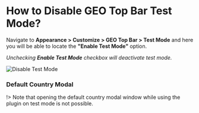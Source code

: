 # How to Disable GEO Top Bar Test Mode?

Navigate to **Appearance > Customize > GEO Top Bar > Test Mode** and here you will be able to locate the **"Enable Test Mode"** option.

*Unchecking **Enable Test Mode** checkbox will deactivate test mode.*

![Disable Test Mode](http://res.cloudinary.com/mypreview/image/upload/v1492289067/disable-test-mode_tehpsc.gif)

### Default Country Modal

!> Note that opening the default country modal window while using the plugin on test mode is not possible.
